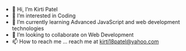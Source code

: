 - 👋 Hi, I’m Kirti Patel
- 👀 I’m interested in Coding 
- 🌱 I’m currently learning Advanced JavaScript and web development technologies 
- 💞️ I’m looking to collaborate on Web Development
- 📫 How to reach me ... reach me at kirti18patel@yahoo.com

<!---
kirti18patel/kirti18patel is a ✨ special ✨ repository because its `README.md` (this file) appears on your GitHub profile.
You can click the Preview link to take a look at your changes.
--->
